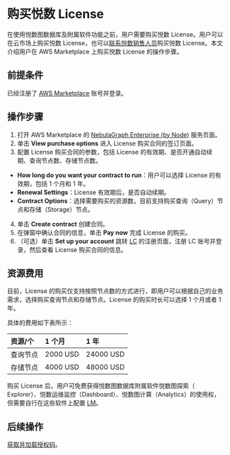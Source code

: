 # 购买悦数 License 

<!-- 国内的话，后期如果在阿里云云市场购买license，需要更新本文档内容为阿里云云市场购买流程相关操作 -->

在使用悦数图数据库及附属软件功能之前，用户需要购买悦数 License。用户可以在云市场上购买悦数 License，也可以[联系悦数销售人员](https://www.nebula-graph.io/contact)购买悦数 License。本文介绍用户在 AWS Marketplace 上购买悦数 License 的操作步骤。

## 前提条件

已经注册了 [AWS Marketplace](https://portal.aws.amazon.com/billing/signup#/start/email) 账号并登录。

## 操作步骤

1. 打开 AWS Marketplace 的 [NebulaGraph Enterprise (by Node)](https://aws.amazon.com/marketplace/pp/prodview-kvpxjh5b4dfno) 服务页面。
2. 单击 **View purchase options** 进入 License 购买合同的签订页面。
3. 配置 License 购买合同的参数，包括 License 的有效期、是否开通自动续期、查询节点数、存储节点数。

  - **How long do you want your contract to run**：用户可以选择 License 的有效期，包括 1 个月和 1 年。
  - **Renewal Settings**：License 有效期后，是否自动续期。
  - **Contract Options**：选择需要购买的资源数，目前支持购买查询（Query）节点和存储（Storage）节点。

4. 单击 **Create contract** 创建合同。
5. 在弹窗中确认合同的信息，单击 **Pay now** 完成 License 的购买。
6. （可选）单击 **Set up your account** 跳转 [LC](2.license-management-suite/2.license-center.md) 的注册页面，注册 LC 账号并登录，然后查看 License 购买合同的信息。

## 资源费用

目前，License 的购买仅支持按照节点数的方式进行，即用户可以根据自己的业务需求，选择购买查询节点和存储节点。License 的购买时长可以选择 1 个月或者 1 年。

具体的费用如下表所示：

| 资源/个 | 1 个月 | 1 年 |
| :--- | :--- | :--- |
| 查询节点| 2000 USD | 24000 USD |
| 存储节点 | 4000 USD | 48000 USD |

购买 License 后，用户可免费获得悦数图数据库附属软件悦数图探索（ Explorer）、悦数运维监控（Dashboard）、悦数图计算（Analytics）的使用权，但需要自行在这些软件上配置 [LM](2.license-management-suite/3.license-manager.md)。

## 后续操作

[获取并加载授权码](4.generate-and-load-license-key.md)。

